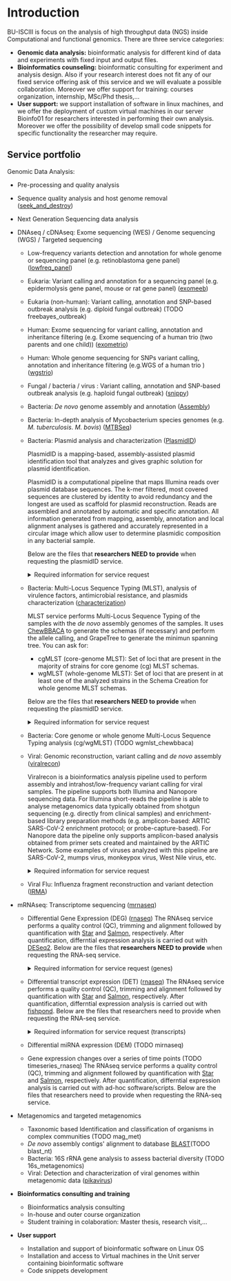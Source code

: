 # Introduction

BU-ISCIII is focus on the analysis of high throughput data (NGS) inside Computational and functional genomics. There are three service categories:

- **Genomic data analysis:** bioinformatic analysis for different kind of data and experiments with fixed input and output files.
- **Bioinformatics counseling:** bioinformatic consulting for experiment and analysis design. Also if your research interest does not fit any of our fixed service offering ask of this service and we will evaluate a possible collaboration. Moreover we offer support for training: courses organization, internship, MSc/Phd thesis,...
- **User support:** we support installation of software in linux machines, and we offer the deployment of custom virtual machines in our server Bioinfo01 for researchers interested in performing their own analysis. Moreover we offer the possibility of develop small code snippets for specific functionality the researcher may require.

## Service portfolio

Genomic Data Analysis:

- Pre-processing and quality analysis
- Sequence quality analysis and host genome removal ([seek_and_destroy](https://github.com/BU-ISCIII/buisciii-tools/tree/develop/bu_isciii/templates/seek_and_destroy))
- Next Generation Sequencing data analysis
- DNAseq / cDNAseq: Exome sequencing (WES) / Genome sequencing (WGS) / Targeted sequencing
  - Low-frequency variants detection and annotation for whole genome or sequencing panel (e.g. retinoblastoma gene panel) ([lowfreq_panel](https://github.com/BU-ISCIII/buisciii-tools/tree/develop/bu_isciii/templates/lowfreq_panel))
  - Eukaria: Variant calling and annotation for a sequencing panel (e.g. epidermolysis gene panel, mouse or rat gene panel) ([exomeeb](https://github.com/BU-ISCIII/buisciii-tools/tree/develop/bu_isciii/templates/exomeeb))
  - Eukaria (non-human): Variant calling, annotation and SNP-based outbreak analysis (e.g. diploid fungal outbreak) (TODO freebayes_outbreak)
  - Human:  Exome sequencing for variant calling, annotation and inheritance filtering (e.g. Exome sequencing of a human trio (two parents and one child))  ([exometrio](https://github.com/BU-ISCIII/buisciii-tools/tree/develop/bu_isciii/templates/exometrio))
  - Human: Whole genome sequencing for SNPs variant calling, annotation and  inheritance filtering (e.g.WGS of a human trio )  ([wgstrio](https://github.com/BU-ISCIII/buisciii-tools/tree/develop/bu_isciii/templates/wgstrio))
  - Fungal / bacteria / virus : Variant calling, annotation and SNP-based outbreak analysis (e.g. haploid fungal outbreak) ([snippy](https://github.com/BU-ISCIII/buisciii-tools/tree/develop/bu_isciii/templates/snippy))
  - Bacteria: _De novo_ genome assembly and annotation ([Assembly](https://github.com/BU-ISCIII/buisciii-tools/tree/develop/bu_isciii/templates/assembly))
  - Bacteria:  In-depth analysis of Mycobacterium species genomes (e.g. _M. tuberculosis_. _M. bovis_) ([MTBSeq](https://github.com/BU-ISCIII/buisciii-tools/tree/develop/bu_isciii/templates/mtbseq))
  - Bacteria: Plasmid analysis and characterization ([PlasmidID](https://github.com/BU-ISCIII/buisciii-tools/tree/develop/bu_isciii/templates/plasmidid))
  
    PlasmidID is a mapping-based, assembly-assisted plasmid identification tool that analyzes and gives graphic solution for plasmid identification.

    PlasmidID is a computational pipeline that maps Illumina reads over plasmid database sequences. The k-mer filtered, most covered sequences are clustered by identity to avoid redundancy and the longest are used as scaffold for plasmid reconstruction. Reads are assembled and annotated by automatic and specific annotation. All information generated from mapping, assembly, annotation and local alignment analyses is gathered and accurately represented in a circular image which allow user to determine plasmidic composition in any bacterial sample.

    Below are the files that **researchers NEED to provide** when requesting the plasmidID service.

    <details markdown="1">
    <summary>Required information for service request</summary>

    - As default annotation databases we use:
      - AMR resistance genes: Card database
      - Virulence genes: VirulenceFinder database
      - IS: NCBI sequences
      - Rep/INC genes: plasmidFinder database (Caratoli et al. 2014)
    - If you want a specific database you need to provide a multifasta with the sequence features you want to annotate, or indicate a url where we can download the resource.
    </details>

  - Bacteria: Multi-Locus Sequence Typing (MLST), analysis of virulence factors, antimicrobial resistance, and plasmids characterization ([characterization](https://github.com/BU-ISCIII/buisciii-tools/tree/develop/bu_isciii/templates/characterization))

    MLST service performs Multi-Locus Sequence Typing of the samples with the _de novo_ assembly genomes of the samples. It uses [ChewBBACA](https://chewbbaca.readthedocs.io/en/latest/index.html) to generate the schemas (if necessary) and perform the allele calling, and GrapeTree to generate the minimun spanning tree. You can ask for:

    - cgMLST (core-genome MLST): Set of loci that are present in the majority of strains for core genome (cg) MLST schemas.
    - wgMLST (whole-genome MLST): Set of loci that are present in at least one of the analyzed strains in the Schema Creation for whole genome MLST schemas.

    Below are the files that **researchers NEED to provide** when requesting the plasmidID service.

    <details markdown="1">
    <summary>Required information for service request</summary>

    - If the user wants a specific cgMLST/wgMLST schema, it needs to be provided.
    </details>

  - Bacteria: Core genome or whole genome Multi-Locus Sequence Typing analysis (cg/wgMLST) (TODO wgmlst_chewbbaca)
  - Viral: Genomic reconstruction, variant calling and _de novo_ assembly ([viralrecon](https://github.com/BU-ISCIII/buisciii-tools/tree/develop/bu_isciii/templates/viralrecon))
    
    Viralrecon is a bioinformatics analysis pipeline used to perform assembly and intrahost/low-frequency variant calling for viral samples. The pipeline supports both Illumina and Nanopore sequencing data. For Illumina short-reads the pipeline is able to analyse metagenomics data typically obtained from shotgun sequencing (e.g. directly from clinical samples) and enrichment-based library preparation methods (e.g. amplicon-based: ARTIC SARS-CoV-2 enrichment protocol; or probe-capture-based). For Nanopore data the pipeline only supports amplicon-based analysis obtained from primer sets created and maintained by the ARTIC Network. Some examples of viruses analyzed with this pipeline are SARS-CoV-2, mumps virus, monkeypox virus, West Nile virus, etc.

    <details>
    <summary>Required information for service request</summary>
    <br>
    For the correct performance of the pipeline, it is necessary to provide some input documents:


    * **Primers bed file**.
    In case of amplicon-based method, we need to provide a BED file with primer coordinates for the mapping step.


    * **Primers fasta file**.
    Additionally, a fasta file will be necessary if de novo assembly is requested.


    * **[viralrecon_input.xlsx](https://github.com/BU-ISCIII/BU-ISCIII/blob/main/docs/assets/input_datasets/viralrecon/viralrecon_input.xlsx)**

      This document contains 3 different columns:

      - SampleID: Identifier assigned to each sample to be analyzed.
      - Reference: Reference genome (or sequence) to be used to perform the analysis of each sample in the pipeline.
      - Host: Specifies the host organism from which the sequenced sample was obtained.

      Notes:
      - At least one row for every sample must be included in the document.
      - If a sample is required to be analyzed against different references (individually), one row for each one is required.
      - For multifasta documents (e.g. fragmented genomes or custom documents) containing several references, their name should be specified in the Reference column.

    </details>
    
  - Viral Flu: Influenza fragment reconstruction and variant detection ([IRMA](https://github.com/BU-ISCIII/buisciii-tools/tree/develop/bu_isciii/templates/IRMA))
- mRNAseq: Transcriptome sequencing  ([mrnaseq](https://github.com/BU-ISCIII/buisciii-tools/tree/develop/bu_isciii/templates/rnaseq))
  - Differential Gene Expression (DEG) ([rnaseq](https://github.com/BU-ISCIII/buisciii-tools/tree/develop/bu_isciii/templates/rnaseq))
  The RNAseq service performs a quality control (QC), trimming and alignment followed by quantification with [Star](https://github.com/alexdobin/STAR) and [Salmon](https://combine-lab.github.io/salmon/), respectively.
  After quantification, differntial expression analysis is carried out with [DESeq2](https://bioconductor.org/packages/release/bioc/html/DESeq2.html).
  Below are the files that **researchers NEED to provide** when requesting the RNA-seq service.

    <details markdown="1">
    <summary>Required information for service request (genes)</summary>
      **Service Notes Description** 
      When requesting a service in iskylims, researchers are required to provide pertinent details, including the type of NGS data intended for analysis. Please be specific when requesting the mRNA-seq service by indicating something like: 'mRNAseq for genes'.
  
      **[comparatives.txt](./assets/input_datasets/rnaseq/comparatives.txt)** 
  
      The `comparatives.txt`([link to access](./assets/input_datasets/rnaseq/comparatives.txt)) file defines the experimental design for the analysis. It specifies the comparison order, sense, and direction between sample groups. Each comparison requested should have a corresponding line in this file. The file format consists of three columns without headings:
  
      1. Incremental index representing each comparison.
      2. Treatment group/s.
      3. Control group.
  
      Example:
  
      ```Bash
      1 Treatment Control
      2 Treatment       Control
      3 Treatment       Control
      4 Treatment1-Treatment2       Control1-Control2
      ```
  
      **[clinical_data.txt](./assets/input_datasets/rnaseq/clinical_data.txt)**
  
      The `clinical_data.txt` ([link to access](./assets/input_datasets/rnaseq/clinical_data.txt)) file is necessary for categorizing the names of samples into comparison groups. This file comprises two columns:
  
    - **Name:** Sample name.
    - **Group:** Group to which the sample belongs.
    - **Batch** Label that groups samples according to their batch.
  
      Example:
  
      ```Bash
         Name    Group  Batch
      ```
  
    </details>

  - Differential transcript expression (DET) ([rnaseq](https://github.com/BU-ISCIII/buisciii-tools/tree/develop/bu_isciii/templates/rnaseq))
  The RNAseq service performs a quality control (QC), trimming and alignment followed by quantification with [Star](https://github.com/alexdobin/STAR) and [Salmon](https://combine-lab.github.io/salmon/), respectively.
  After quantification, differntial expression analysis is carried out with [fishpond](https://www.bioconductor.org/packages/release/bioc/html/fishpond.html).
  Below are the files that researchers need to provide when requesting the RNA-seq service.
    </details>
    <details markdown="1">
    <summary>Required information for service request (transcripts)</summary>
      **Service Notes Description**
      When requesting a service in iskylims, researchers are required to provide pertinent details, including the type of NGS data intended for analysis. Please be specific when requesting the mRNA-seq service by indicating something like: 'mRNAseq for transcripts'.

      **[comparatives.txt](./assets/input_datasets/rnaseq/comparatives.txt)** 

      The `comparatives.txt` ([link to access](./assets/input_datasets/rnaseq/comparatives.txt)) file defines the experimental design for the analysis. It specifies the comparison order, sense, and direction between sample groups. Each comparison requested should have a corresponding line in this file. The file format consists of three columns without headings:

      1. Incremental index representing each comparison.
      2. Treatment group/s.
      3. Control group.

      Example:

      ```Bash
      1 Treatment Control
      2 Treatment       Control
      3 Treatment       Control
      4 Treatment1-Treatment2       Control1-Control2
      ```

      **[clinical_data.txt](./assets/input_datasets/rnaseq/clinical_data.txt)**

      The `clinical_data.txt` ([link to access](./assets/input_datasets/rnaseq/clinical_data.txt)) file is necessary for categorizing the names of samples into comparison groups. This file comprises two columns:

    - **Name:** Sample name.
    - **Group:** Group to which the sample belongs.
    - **Batch** Label that groups samples according to their batch.

      Example:

      ```Bash
         Name    Group  Batch
      ```
    </details>

  - Differential miRNA expression (DEM) (TODO mirnaseq)
  - Gene expression changes over a series of time points (TODO timeseries_rnaseq)
  The RNAseq service performs a quality control (QC), trimming and alignment followed by quantification with [Star](https://github.com/alexdobin/STAR) and [Salmon](https://combine-lab.github.io/salmon/), respectively.
  After quantification, differntial expression analysis is carried out with ad-hoc software/scripts.
  Below are the files that researchers need to provide when requesting the RNA-seq service.
- Metagenomics and targeted metagenomics
  - Taxonomic based Identification and classification of organisms in complex communities (TODO mag_met)
  - _De novo_ assembly contigs' alignment to database [BLAST](https://github.com/BU-ISCIII/buisciii-tools/tree/develop/bu_isciii/templates/blast_nt)(TODO blast_nt)
  - Bacteria: 16S rRNA gene analysis to assess bacterial diversity (TODO 16s_metagenomics)
  - Viral:  Detection and characterization of viral genomes within metagenomic data ([pikavirus](https://github.com/BU-ISCIII/buisciii-tools/tree/develop/bu_isciii/templates/pikavirus))

- **Bioinformatics consulting and training**
  - Bioinformatics analysis consulting
  - In-house and outer course organization
  - Student training in colaboration: Master thesis, research visit,...

- **User support**
  - Installation and support of bioinformatic software on Linux OS
  - Installation and access to Virtual machines in the Unit server containing bioinformatic software
  - Code snippets development

